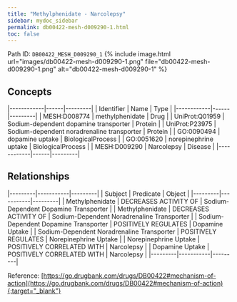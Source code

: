 ```yaml
---
title: "Methylphenidate - Narcolepsy"
sidebar: mydoc_sidebar
permalink: db00422-mesh-d009290-1.html
toc: false 
---
```



Path ID: `DB00422_MESH_D009290_1`
{% include image.html url="images/db00422-mesh-d009290-1.png" file="db00422-mesh-d009290-1.png" alt="db00422-mesh-d009290-1" %}

## Concepts

|------------|------|---------|
| Identifier | Name | Type    |
|------------|------|---------|
| MESH:D008774 | methylphenidate | Drug |
| UniProt:Q01959 | Sodium-dependent dopamine transporter | Protein |
| UniProt:P23975 | Sodium-dependent noradrenaline transporter | Protein |
| GO:0090494 | dopamine uptake | BiologicalProcess |
| GO:0051620 | norepinephrine uptake | BiologicalProcess |
| MESH:D009290 | Narcolepsy | Disease |
|------------|------|---------|

## Relationships

|---------|-----------|---------|
| Subject | Predicate | Object  |
|---------|-----------|---------|
| Methylphenidate | DECREASES ACTIVITY OF | Sodium-Dependent Dopamine Transporter |
| Methylphenidate | DECREASES ACTIVITY OF | Sodium-Dependent Noradrenaline Transporter |
| Sodium-Dependent Dopamine Transporter | POSITIVELY REGULATES | Dopamine Uptake |
| Sodium-Dependent Noradrenaline Transporter | POSITIVELY REGULATES | Norepinephrine Uptake |
| Norepinephrine Uptake | POSITIVELY CORRELATED WITH | Narcolepsy |
| Dopamine Uptake | POSITIVELY CORRELATED WITH | Narcolepsy |
|---------|-----------|---------|

Reference: [https://go.drugbank.com/drugs/DB00422#mechanism-of-action](https://go.drugbank.com/drugs/DB00422#mechanism-of-action){:target="_blank"}